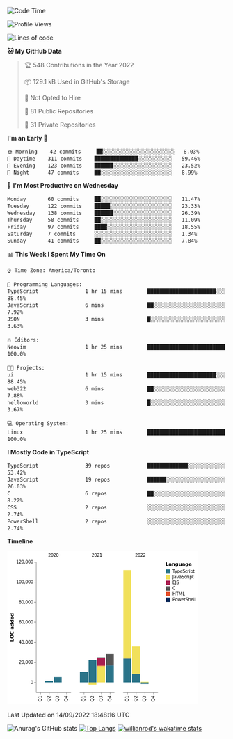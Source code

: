 <!--START_SECTION:waka-->
![Code Time](http://img.shields.io/badge/Code%20Time-287%20hrs%2011%20mins-blue)

![Profile Views](http://img.shields.io/badge/Profile%20Views-0-blue)

![Lines of code](https://img.shields.io/badge/From%20Hello%20World%20I%27ve%20Written-237%20Thousand%20lines%20of%20code-blue)

**🐱 My GitHub Data** 

> 🏆 548 Contributions in the Year 2022
 > 
> 📦 129.1 kB Used in GitHub's Storage 
 > 
> 🚫 Not Opted to Hire
 > 
> 📜 81 Public Repositories 
 > 
> 🔑 31 Private Repositories  
 > 
**I'm an Early 🐤** 

```text
🌞 Morning    42 commits     ██░░░░░░░░░░░░░░░░░░░░░░░   8.03% 
🌆 Daytime    311 commits    ██████████████░░░░░░░░░░░   59.46% 
🌃 Evening    123 commits    ██████░░░░░░░░░░░░░░░░░░░   23.52% 
🌙 Night      47 commits     ██░░░░░░░░░░░░░░░░░░░░░░░   8.99%

```
📅 **I'm Most Productive on Wednesday** 

```text
Monday       60 commits     ██░░░░░░░░░░░░░░░░░░░░░░░   11.47% 
Tuesday      122 commits    █████░░░░░░░░░░░░░░░░░░░░   23.33% 
Wednesday    138 commits    ██████░░░░░░░░░░░░░░░░░░░   26.39% 
Thursday     58 commits     ██░░░░░░░░░░░░░░░░░░░░░░░   11.09% 
Friday       97 commits     ████░░░░░░░░░░░░░░░░░░░░░   18.55% 
Saturday     7 commits      ░░░░░░░░░░░░░░░░░░░░░░░░░   1.34% 
Sunday       41 commits     ██░░░░░░░░░░░░░░░░░░░░░░░   7.84%

```


📊 **This Week I Spent My Time On** 

```text
⌚︎ Time Zone: America/Toronto

💬 Programming Languages: 
TypeScript               1 hr 15 mins        ██████████████████████░░░   88.45% 
JavaScript               6 mins              ██░░░░░░░░░░░░░░░░░░░░░░░   7.92% 
JSON                     3 mins              █░░░░░░░░░░░░░░░░░░░░░░░░   3.63%

🔥 Editors: 
Neovim                   1 hr 25 mins        █████████████████████████   100.0%

🐱‍💻 Projects: 
ui                       1 hr 15 mins        ██████████████████████░░░   88.45% 
web322                   6 mins              ██░░░░░░░░░░░░░░░░░░░░░░░   7.88% 
helloworld               3 mins              █░░░░░░░░░░░░░░░░░░░░░░░░   3.67%

💻 Operating System: 
Linux                    1 hr 25 mins        █████████████████████████   100.0%

```

**I Mostly Code in TypeScript** 

```text
TypeScript               39 repos            █████████████░░░░░░░░░░░░   53.42% 
JavaScript               19 repos            ██████░░░░░░░░░░░░░░░░░░░   26.03% 
C                        6 repos             ██░░░░░░░░░░░░░░░░░░░░░░░   8.22% 
CSS                      2 repos             ░░░░░░░░░░░░░░░░░░░░░░░░░   2.74% 
PowerShell               2 repos             ░░░░░░░░░░░░░░░░░░░░░░░░░   2.74%

```


**Timeline**

![Chart not found](https://raw.githubusercontent.com/wise-introvert/wise-introvert/master/charts/bar_graph.png) 


 Last Updated on 14/09/2022 18:48:16 UTC
<!--END_SECTION:waka-->

![Anurag's GitHub stats](https://github-readme-stats.vercel.app/api?username=wise-introvert&count_private=true&show_icons=true)
[![Top Langs](https://github-readme-stats.vercel.app/api/top-langs/?username=wise-introvert&langs_count=10)](https://github.com/anuraghazra/github-readme-stats)
[![willianrod's wakatime stats](https://github-readme-stats.vercel.app/api/wakatime?username=wiseintrovert)](https://github.com/anuraghazra/github-readme-stats)
